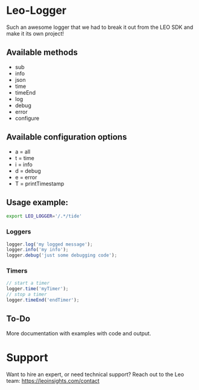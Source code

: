 # Leo-Logger
Such an awesome logger that we had to break it out from the LEO SDK and make it its own project!

## Available methods
 * sub
 * info
 * json
 * time
 * timeEnd
 * log
 * debug
 * error
 * configure

## Available configuration options
 * a = all
 * t = time
 * i = info
 * d = debug
 * e = error
 * T = printTimestamp

## Usage example:
```bash
export LEO_LOGGER='/.*/tide'
```

### Loggers
```javascript
logger.log('my logged message');
logger.info('my info');
logger.debug('just some debugging code');

```

### Timers
```javascript
// start a timer
logger.time('myTimer');
// stop a timer
logger.timeEnd('endTimer');
```

## To-Do
More documentation with examples with code and output.

# Support
Want to hire an expert, or need technical support? Reach out to the Leo team: https://leoinsights.com/contact

